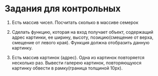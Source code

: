 # Задания для контрольных

1. Есть массив чисел. Посчитать сколько в массиве семерок

2. Сделать функцию, которая на вход получает объект, содержащий адрес картинки, ее ширину, высоту, позицию(смещение от верха, смещение от левого края). Функция должна отобразить данную картинку.

3. Есть массив картинок (адрес). Одна из картинок повторяется несколько раз. Вывести галерею картинок, повторяющуюся картинку обвести в рамку(граница толщиной 10px).